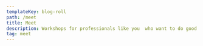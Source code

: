 ```yaml
---
templateKey: blog-roll
path: /meet
title: Meet
description: Workshops for professionals like you  who want to do good with their day job.
tag: meet
---
```

